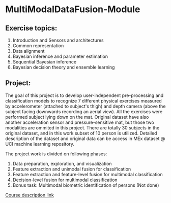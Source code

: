 # MultiModalDataFusion-Module

## Exercise topics:

1. Introduction and Sensors and architectures
2. Common representation
3. Data alignment
4. Bayesian inference and parameter estimation
5. Sequential Bayesian inference
6. Bayesian decision theory and ensemble learning

## Project:

The goal of this project is to develop user-independent pre-processing and classification models to recognize 7 different physical exercises measured by accelerometer (attached to subject's thigh) and depth camera (above the subject facing downwards recording an aerial view). All the exercises were performed subject lying down on the mat. Original dataset have also another acceleration sensor and pressure-sensitive mat, but those two modalities are ommited in this project. There are totally 30 subjects in the original dataset, and in this work subset of 10 person is utilized. Detailed description of the dataset and original data can be access in MEx dataset @ UCI machine learning repository.

The project work is divided on following phases:

1. Data preparation, exploration, and visualization
2. Feature extraction and unimodal fusion for classification
3. Feature extraction and feature-level fusion for multimodal classification
4. Decision-level fusion for multimodal classification
5. Bonus task: Multimodal biometric identification of persons (Not done)


[Course description link](https://opas.peppi.oulu.fi/en/course/521161S/7561)
